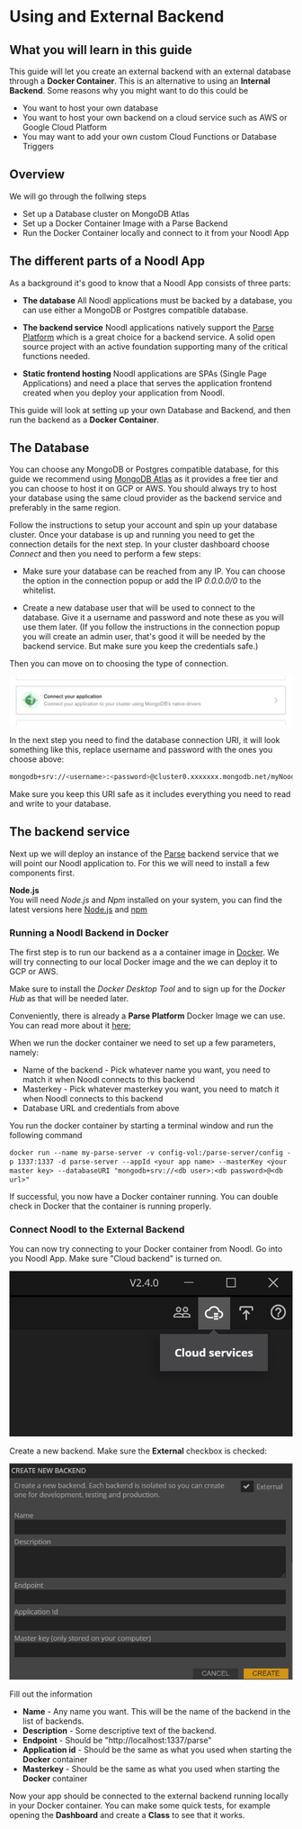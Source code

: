 # Using and External Backend

## What you will learn in this guide
This guide will let you create an external backend with an external database through a **Docker Container**. This is an alternative to using an **Internal Backend**. Some reasons why you might want to do this could be

* You want to host your own database
* You want to host your own backend on a cloud service such as AWS or Google Cloud Platform
* You may want to add your own custom Cloud Functions or Database Triggers

## Overview

We will go through the follwing steps
* Set up a Database cluster on MongoDB Atlas
* Set up a Docker Container Image with a Parse Backend
* Run the Docker Container locally and connect to it from your Noodl App

## The different parts of a Noodl App

As a background it's good to know that a Noodl App consists of three parts:

* **The database** All Noodl applications must be backed by a database, you can use either a MongoDB or Postgres compatible database.

* **The backend service** Noodl applications natively support the [Parse Platform](https://parseplatform.org) which is a great choice for a backend service. A solid open source project with an active foundation supporting many of the critical functions needed.

* **Static frontend hosting** Noodl applications are SPAs (Single Page Applications) and need a place that serves the application frontend created when you deploy your application from Noodl.

This guide will look at setting up your own Database and Backend, and then run the backend as a **Docker Container**.

## The Database
You can choose any MongoDB or Postgres compatible database, for this guide we recommend using [MongoDB Atlas](https://www.mongodb.com/cloud/atlas) as it provides a free tier and you can choose to host it on GCP or AWS. You should always try to host your database using the same cloud provider as the backend service and preferably in the same region.

Follow the instructions to setup your account and spin up your database cluster. Once your database is up and running you need to get the connection details for the next step. In your cluster dashboard choose *Connect* and then you need to perform a few steps:

* Make sure your database can be reached from any IP. You can choose the option in the connection popup or add the IP *0.0.0.0/0* to the whitelist.

* Create a new database user that will be used to connect to the database. Give it a username and password and note these as you will use them later. (If you follow the instructions in the connection popup you will create an admin user, that's good it will be needed by the backend service. But make sure you keep the credentials safe.)

Then you can move on to choosing the type of connection.

<div class="ndl-image-with-background l">

![](mongodb-atlas-connect.png)

</div>

In the next step you need to find the database connection URI, it will look something like this, replace username and password with the ones you choose above:

```bash
mongodb+srv://<username>:<password>@cluster0.xxxxxxx.mongodb.net/myNoodlDatabase?retryWrites=true&w=majority
```

Make sure you keep this URI safe as it includes everything you need to read and write to your database.

## The backend service
Next up we will deploy an instance of the [Parse](https://parseplatform.org) backend service that we will point our Noodl application to. For this we will need to install a few components first.

**Node.js**  
You will need *Node.js* and *Npm* installed on your system, you can find the latest versions here <a href="https://nodejs.org/en/download/" target="_blank">Node.js</a> and <a href="https://docs.npmjs.com/downloading-and-installing-node-js-and-npm" target="_blank">npm</a>

### Running a Noodl Backend in Docker

The first step is to run our backend as a a container image in [Docker](https://www.docker.com/). We will try connecting to our local Docker image and the we can deploy it to GCP or AWS.

Make sure to install the *Docker Desktop Tool* and to sign up for the *Docker Hub* as that will be needed later.

Conveniently, there is already a **Parse Platform** Docker Image we can use. You can read more about it [here](https://hub.docker.com/r/parseplatform/parse-server);

When we run the docker container we need to set up a few parameters, namely:
* Name of the backend - Pick whatever name you want, you need to match it when Noodl connects to this backend
* Masterkey - Pick whatever masterkey you want, you need to match it when Noodl connects to this backend
* Database URL and credentials from above

You run the docker container by starting a terminal window and run the following command

```
docker run --name my-parse-server -v config-vol:/parse-server/config -p 1337:1337 -d parse-server --appId <your app name> --masterKey <ýour master key> --databaseURI "mongodb+srv://<db user>:<db password>@<db url>"

```

If successful, you now have a Docker container running. You can double check in Docker that the container is running properly.

### Connect Noodl to the External Backend

You can now try connecting to your Docker container from Noodl. Go into you Noodl App. Make sure "Cloud backend" is turned on.

<div class="ndl-image-with-background m">

![](../working-with-data/cloud-data/creating-backend/cloud-services.png)

</div>

Create a new backend. Make sure the **External** checkbox is checked:

<div class="ndl-image-with-background l">

![](noodl-external-backend-local.png)

</div>

Fill out the information
* **Name** - Any name you want. This will be the name of the backend in the list of backends.
* **Description** - Some descriptive text of the backend.
* **Endpoint** - Should be "http://localhost:1337/parse"
* **Application id** - Should be the same as what you used when starting the **Docker** container
* **Masterkey** - Should be the same as what you used when starting the **Docker** container

Now your app should be connected to the external backend running locally in your Docker container. You can make some quick tests, for example opening the **Dashboard** and create a **Class** to see that it works.
